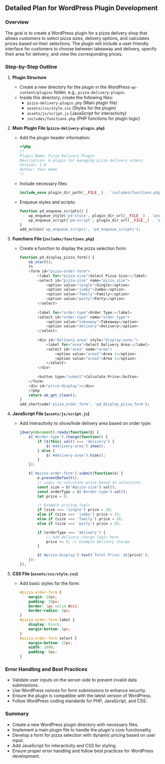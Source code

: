 ## Detailed Plan for WordPress Plugin Development

### Overview
The goal is to create a WordPress plugin for a pizza delivery shop that allows customers to select pizza sizes, delivery options, and calculates prices based on their selections. The plugin will include a user-friendly interface for customers to choose between takeaway and delivery, specify their area for delivery, and view the corresponding prices.

### Step-by-Step Outline

1. **Plugin Structure**
   - Create a new directory for the plugin in the WordPress `wp-content/plugins` folder, e.g., `pizza-delivery-plugin`.
   - Inside this directory, create the following files:
     - `pizza-delivery-plugin.php` (Main plugin file)
     - `assets/css/style.css` (Styles for the plugin)
     - `assets/js/script.js` (JavaScript for interactivity)
     - `includes/functions.php` (PHP functions for plugin logic)

2. **Main Plugin File (`pizza-delivery-plugin.php`)**
   - Add the plugin header information:
     ```php
     <?php
     /*
     Plugin Name: Pizza Delivery Plugin
     Description: A plugin for managing pizza delivery orders.
     Version: 1.0
     Author: Your Name
     */
     ```
   - Include necessary files:
     ```php
     include_once plugin_dir_path(__FILE__) . 'includes/functions.php';
     ```
   - Enqueue styles and scripts:
     ```php
     function pd_enqueue_scripts() {
         wp_enqueue_style('pd-style', plugin_dir_url(__FILE__) . 'assets/css/style.css');
         wp_enqueue_script('pd-script', plugin_dir_url(__FILE__) . 'assets/js/script.js', array('jquery'), null, true);
     }
     add_action('wp_enqueue_scripts', 'pd_enqueue_scripts');
     ```

3. **Functions File (`includes/functions.php`)**
   - Create a function to display the pizza selection form:
     ```php
     function pd_display_pizza_form() {
         ob_start();
         ?>
         <form id="pizza-order-form">
             <label for="pizza-size">Select Pizza Size:</label>
             <select id="pizza-size" name="pizza_size">
                 <option value="single">Single</option>
                 <option value="jumbo">Jumbo</option>
                 <option value="family">Family</option>
                 <option value="party">Party</option>
             </select>
             
             <label for="order-type">Order Type:</label>
             <select id="order-type" name="order_type">
                 <option value="takeaway">Takeaway</option>
                 <option value="delivery">Delivery</option>
             </select>
             
             <div id="delivery-area" style="display:none;">
                 <label for="area">Select Delivery Area:</label>
                 <select id="area" name="area">
                     <option value="area1">Area 1</option>
                     <option value="area2">Area 2</option>
                 </select>
             </div>
             
             <button type="submit">Calculate Price</button>
         </form>
         <div id="price-display"></div>
         <?php
         return ob_get_clean();
     }
     add_shortcode('pizza_order_form', 'pd_display_pizza_form');
     ```

4. **JavaScript File (`assets/js/script.js`)**
   - Add interactivity to show/hide delivery area based on order type:
     ```javascript
     jQuery(document).ready(function($) {
         $('#order-type').change(function() {
             if ($(this).val() === 'delivery') {
                 $('#delivery-area').show();
             } else {
                 $('#delivery-area').hide();
             }
         });

         $('#pizza-order-form').submit(function(e) {
             e.preventDefault();
             // Logic to calculate price based on selections
             const size = $('#pizza-size').val();
             const orderType = $('#order-type').val();
             let price = 0;

             // Example pricing logic
             if (size === 'single') price = 10;
             else if (size === 'jumbo') price = 15;
             else if (size === 'family') price = 20;
             else if (size === 'party') price = 25;

             if (orderType === 'delivery') {
                 // Add delivery charge logic here
                 price += 5; // Example delivery charge
             }

             $('#price-display').text(`Total Price: $${price}`);
         });
     });
     ```

5. **CSS File (`assets/css/style.css`)**
   - Add basic styles for the form:
     ```css
     #pizza-order-form {
         margin: 20px;
         padding: 20px;
         border: 1px solid #ccc;
         border-radius: 5px;
     }
     #pizza-order-form label {
         display: block;
         margin-bottom: 5px;
     }
     #pizza-order-form select {
         margin-bottom: 15px;
         width: 100%;
         padding: 8px;
     }
     ```

### Error Handling and Best Practices
- Validate user inputs on the server-side to prevent invalid data submissions.
- Use WordPress nonces for form submissions to enhance security.
- Ensure the plugin is compatible with the latest version of WordPress.
- Follow WordPress coding standards for PHP, JavaScript, and CSS.

### Summary
- Create a new WordPress plugin directory with necessary files.
- Implement a main plugin file to handle the plugin's core functionality.
- Develop a form for pizza selection with dynamic pricing based on user input.
- Add JavaScript for interactivity and CSS for styling.
- Ensure proper error handling and follow best practices for WordPress development.

